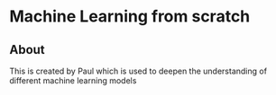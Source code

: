 # Machine Learning from scratch

## About
This is created by Paul which is used to deepen the understanding of different machine learning models
